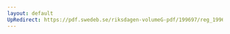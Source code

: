 ```yaml
---
layout: default
UpRedirect: https://pdf.swedeb.se/riksdagen-volumeG-pdf/199697/reg_199697/reg_199697_0075.pdf
---
```

